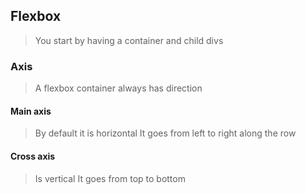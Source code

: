 ## Flexbox

> You start by having a container and child divs
>

### Axis
> A flexbox container always has direction
> 

#### Main axis
> By default it is horizontal
> It goes from left to right along the row

#### Cross axis
> Is vertical
> It goes from top to bottom
